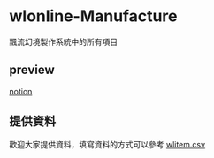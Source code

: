 # wlonline-Manufacture
飄流幻境製作系統中的所有項目

## preview
[notion](https://jagged-anteater-3ab.notion.site/fba05789be424e7ea6441beb7142eee6?v=207baf3aeb5e4c8784af7e3d3bc356c8)

## 提供資料
歡迎大家提供資料，填寫資料的方式可以參考 [wlitem.csv](https://github.com/dan3612812/wlonline-Manufacture/blob/main/wlitem.csv)

